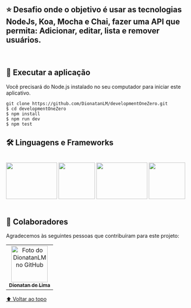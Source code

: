 
## ⭐ Desafio onde o objetivo é usar as tecnologias NodeJs, Koa, Mocha e Chai, fazer uma API que permita: Adicionar, editar, lista e remover usuários. 
<br>

## 🚀 Executar a aplicação
Você precisará do Node.js instalado no seu computador para iniciar este aplicativo.

```
git clone https://github.com/DionatanLM/developmentOneZero.git
$ cd developmentOneZero
$ npm install
$ npm run dev
$ npm test
```


## 🛠️ Linguagens e Frameworks
<br>
<div>
<img src="https://cdn.jsdelivr.net/gh/devicons/devicon/icons/nodejs/nodejs-original.svg" height="100" width="140"/>
<img src="https://miro.medium.com/max/1000/1*suXzT3k1lYrtR91XRDN7gA.png" height="100" width="100"/>
<img src="https://cdn.jsdelivr.net/gh/devicons/devicon/icons/mocha/mocha-plain.svg" height="100" width="140"/>
<img src="https://avatars.githubusercontent.com/u/1515293?s=280&v=4" height="100" width="100"/>
</div>
<br>

## 🤝 Colaboradores

Agradecemos às seguintes pessoas que contribuíram para este projeto:

<table>
  <tr>
    <td align="center">
      <a href="https://github.com/DionatanLM" target="_blank">
        <img src="https://avatars3.githubusercontent.com/u/62453867" width="100px;" alt="Foto do DionatanLM no GitHub"/><br>
        <sub>
          <b>Dionatan de Lima</b>
        </sub>
      </a>
    </td>
  </tr>
</table>


[⬆ Voltar ao topo](https://github.com/DionatanLM/developmentOneZero/blob/main/README.md#esse-%C3%A9-um-desafio-onde-o-objetivo-%C3%A9-usar-as-tecnologias-nodejs-koa-mocha-e-chai-fazer-uma-api-que-permita)<br>
